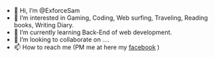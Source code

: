 - 👋 Hi, I’m @ExforceSam
- 👀 I’m interested in Gaming, Coding, Web surfing, Traveling, Reading books, Writing Diary.
- 🌱 I’m currently learning Back-End of web development.
- 💞️ I’m looking to collaborate on ....
- 📫 How to reach me (PM me at here my <a href = "http://facebook.com/almamun80fb">facebook</a> )

<!---
ExforceSam/ExforceSam is a ✨ special ✨ repository because its `README.md` (this file) appears on your GitHub profile.
You can click the Preview link to take a look at your changes.
--->

